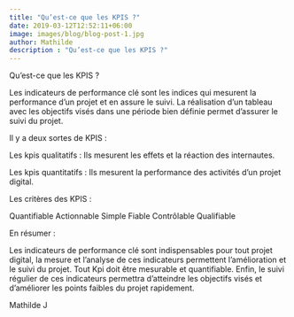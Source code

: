 ```yaml
---
title: "Qu’est-ce que les KPIS ?"
date: 2019-03-12T12:52:11+06:00
image: images/blog/blog-post-1.jpg
author: Mathilde
description : "Qu’est-ce que les KPIS ?"
---
```

Qu’est-ce que les KPIS ?


Les indicateurs de performance clé sont les indices qui mesurent la performance d’un projet et en assure le suivi. 
La réalisation d’un tableau avec les objectifs visés dans une période bien définie permet d’assurer le suivi du projet.

Il y a deux sortes de KPIS :

Les kpis qualitatifs : 
Ils mesurent les effets et la réaction des internautes. 

Les kpis quantitatifs :
Ils mesurent la performance des activités d’un projet digital. 

Les critères des KPIS :

Quantifiable 
Actionnable 
Simple
Fiable
Contrôlable 
Qualifiable

En résumer : 

Les indicateurs de performance clé sont indispensables pour tout projet digital, la mesure et l’analyse de ces indicateurs permettent l’amélioration et le suivi du projet. Tout Kpi doit être mesurable et quantifiable.
Enfin, le suivi régulier de ces indicateurs permettra d’atteindre les objectifs visés et d’améliorer les points faibles du projet rapidement.

Mathilde J